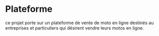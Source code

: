 # Plateforme
ce projet porte sur un plateforme de vente de moto en ligne destinés au entreprises et particuliers qui désirent vendre leurs motos en ligne.  
